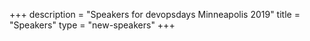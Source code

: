 +++
description = "Speakers for devopsdays Minneapolis 2019"
title = "Speakers"
type = "new-speakers"
+++